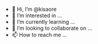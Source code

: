 - 👋 Hi, I’m @kisaore
- 👀 I’m interested in ...
- 🌱 I’m currently learning ...
- 💞️ I’m looking to collaborate on ...
- 📫 How to reach me ...

<!---
kisaore/kisaore is a ✨ special ✨ repository because its `README.md` (this file) appears on your GitHub profile.
You can click the Preview link to take a look at your changes.
--->
